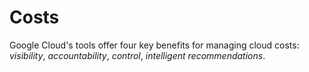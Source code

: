 # Costs

Google Cloud's tools offer four key benefits for managing cloud costs: *visibility*, *accountability*, *control*, *intelligent recommendations*.